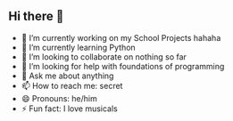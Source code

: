## Hi there 👋

<!--
**ace-json/ace-json** is a ✨ _special_ ✨ repository because its `README.md` (this file) appears on your GitHub profile.

Here are some ideas to get you started:
-->

- 🔭 I’m currently working on my School Projects hahaha
- 🌱 I’m currently learning Python
- 👯 I’m looking to collaborate on nothing so far
- 🤔 I’m looking for help with foundations of programming
- 💬 Ask me about anything
- 📫 How to reach me: secret
- 😄 Pronouns: he/him
- ⚡ Fun fact: I love musicals

